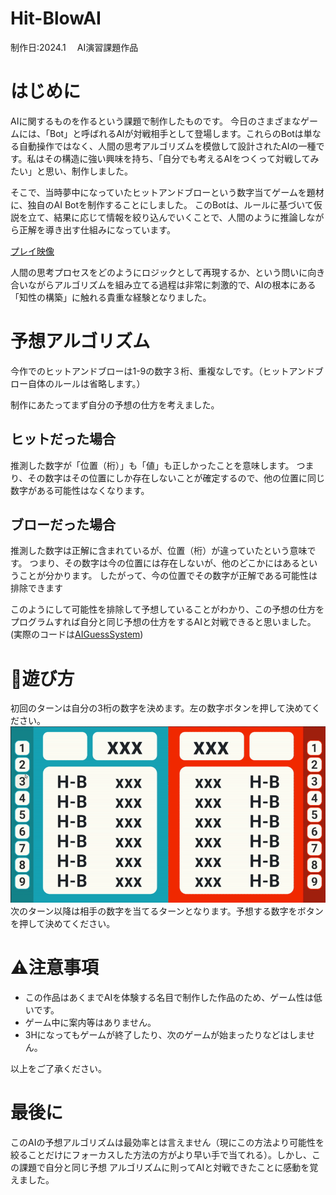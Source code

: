 # Hit-BlowAI

制作日:2024.1　
AI演習課題作品

# はじめに
AIに関するものを作るという課題で制作したものです。
今日のさまざまなゲームには、「Bot」と呼ばれるAIが対戦相手として登場します。これらのBotは単なる自動操作ではなく、人間の思考アルゴリズムを模倣して設計されたAIの一種です。私はその構造に強い興味を持ち、「自分でも考えるAIをつくって対戦してみたい」と思い、制作しました。

そこで、当時夢中になっていたヒットアンドブローという数字当てゲームを題材に、独自のAI Botを制作することにしました。
このBotは、ルールに基づいて仮説を立て、結果に応じて情報を絞り込んでいくことで、人間のように推論しながら正解を導き出す仕組みになっています。

[プレイ映像](https://youtu.be/03C6ezi362A)

人間の思考プロセスをどのようにロジックとして再現するか、という問いに向き合いながらアルゴリズムを組み立てる過程は非常に刺激的で、AIの根本にある「知性の構築」に触れる貴重な経験となりました。

# 予想アルゴリズム
今作でのヒットアンドブローは1-9の数字３桁、重複なしです。（ヒットアンドブロー自体のルールは省略します。）

制作にあたってまず自分の予想の仕方を考えました。

## ヒットだった場合
推測した数字が「位置（桁）」も「値」も正しかったことを意味します。
つまり、その数字はその位置にしか存在しないことが確定するので、他の位置に同じ数字がある可能性はなくなります。

## ブローだった場合
推測した数字は正解に含まれているが、位置（桁）が違っていたという意味です。
つまり、その数字は今の位置には存在しないが、他のどこかにはあるということが分かります。
したがって、今の位置でその数字が正解である可能性は排除できます

このようにして可能性を排除して予想していることがわかり、この予想の仕方をプログラムすれば自分と同じ予想の仕方をするAIと対戦できると思いました。
(実際のコードは[AIGuessSystem](Assets/Scripts/AIGuessSystem.cs))

# 🚀遊び方
初回のターンは自分の3桁の数字を決めます。左の数字ボタンを押して決めてください。  
![](./docs/SetNum.gif)  
次のターン以降は相手の数字を当てるターンとなります。予想する数字をボタンを押して決めてください。

# ⚠️注意事項
-  この作品はあくまでAIを体験する名目で制作した作品のため、ゲーム性は低いです。
-  ゲーム中に案内等はありません。
-  3Hになってもゲームが終了したり、次のゲームが始まったりなどはしません。

以上をご了承ください。

# 最後に
このAIの予想アルゴリズムは最効率とは言えません（現にこの方法より可能性を絞ることだけにフォーカスした方法の方がより早い手で当てれる）。しかし、この課題で自分と同じ予想
アルゴリズムに則ってAIと対戦できたことに感動を覚えました。
